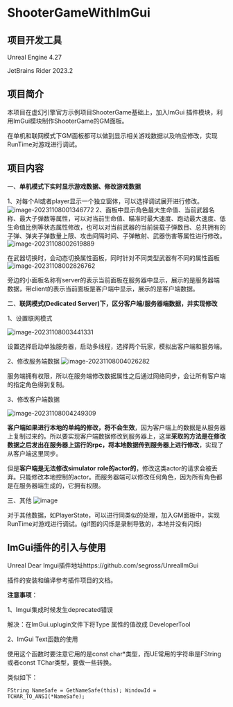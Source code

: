 # ShooterGameWithImGui

## 项目开发工具

Unreal Engine 4.27

JetBrains Rider 2023.2

## 项目简介

本项目在虚幻引擎官方示例项目ShooterGame基础上，加入ImGui 插件模块，利用ImGui模块制作ShooterGame的GM面板。

在单机和联网模式下GM面板都可以做到显示相关游戏数据以及响应修改，实现RunTime对游戏进行调试。

## 项目内容

一、**单机模式下实时显示游戏数据、修改游戏数据**

1、对每个AI或者player显示一个独立窗体，可以选择调试展开进行修改。
![image-20231108001346772](https://github.com/Z020912DY/shootergameWithImGui/assets/111844590/13b86454-2fab-4faa-a202-3816065de9e1)
2、面板中显示角色最大生命值、当前武器名称、最大子弹数等属性，可以对当前生命值、瞄准时最大速度、跑动最大速度、低生命值比例等状态属性修改，也可以对当前武器的当前装载子弹数目、总共拥有的子弹、弹夹子弹数量上限、攻击间隔时间、子弹散射、武器伤害等属性进行修改。
![image-20231108002619889](https://github.com/Z020912DY/shootergameWithImGui/assets/111844590/c2ee0e2f-4c89-416f-b003-4a200349def7)

在武器切换时，会动态切换属性面板，同时针对不同类型武器有不同的属性面板
![image-20231108002826762](https://github.com/Z020912DY/shootergameWithImGui/assets/111844590/b175b2d1-4407-4238-9b4e-495b779bd0be)

旁边的小面板名称有server的表示当前面板在服务器中显示，展示的是服务器端数据，带client的表示当前面板是客户端中显示，展示的是客户端数据。

二、**联网模式(Dedicated Server)下，区分客户端/服务器端数据，并实现修改**

1、设置联网模式

![image-20231108003441331](https://github.com/Z020912DY/shootergameWithImGui/assets/111844590/cec97763-0da0-4bb3-8231-eee34ccb2eef)

设置选择启动单独服务器，启动多线程，选择两个玩家，模拟出客户端和服务端。

2、修改服务端数据
![image-20231108004026282](https://github.com/Z020912DY/shootergameWithImGui/assets/111844590/1f21cb8d-a05e-4a09-9be9-b7b7217db8ba)

服务端拥有权限，所以在服务端修改数据属性之后通过网络同步，会让所有客户端的指定角色得到复制。

3、修改客户端数据

![image-20231108004249309](https://github.com/Z020912DY/shootergameWithImGui/assets/111844590/c3fa6299-e2e7-44bc-841f-10a0b251879b)

**客户端如果进行本地的单纯的修改，将不会生效**，因为客户端上的数据是从服务器上复制过来的。所以要实现客户端数据修改到服务器上，这里**采取的方法是在修改数据之后发出在服务器上运行的rpc，将本地数据传到服务器上进行修改**，实现了从客户端这里同步。

但是**客户端是无法修改simulator role的actor的**，修改这类actor的请求会被丢弃。只能修改本地控制的actor。而服务器端可以修改任何角色，因为所有角色都是在服务器端生成的，它拥有权限。

三、其他
![image](https://github.com/Z020912DY/shootergameWithImGui/blob/master/4bf0d9e4-9b7f-4c78-91a4-3c4007b6d50a.gif)

对于其他数据，如PlayerState，可以进行同类似的处理，加入GM面板中，实现RunTime对游戏进行调试。(gif图的闪烁是录制导致的，本地并没有闪烁)

## ImGui插件的引入与使用

Unreal Dear Imgui插件地址https://github.com/segross/UnrealImGui

插件的安装和编译参考插件项目的文档。

**注意事项**：

1、Imgui集成时候发生deprecated错误

解决：在ImGui.uplugin文件下将Type 属性的值改成 DeveloperTool

2、ImGui Text函数的使用

使用这个函数时要注意它用的是const char*类型，而UE常用的字符串是FString或者const TChar类型，要做一些转换。

类似如下：

`FString NameSafe = GetNameSafe(this);
WindowId = TCHAR_TO_ANSI(*NameSafe);`

